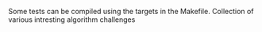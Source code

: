 Some tests can be compiled using the targets in the Makefile.
Collection of various intresting algorithm challenges
